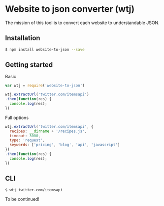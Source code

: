 # Website to json converter (wtj)

The mission of this tool is to convert each website to understandable JSON.

## Installation

```bash
$ npm install website-to-json --save
```

## Getting started

Basic

```js
var wtj = require('website-to-json')

wtj.extractUrl('twitter.com/itemsapi')
.then(function(res) {
  console.log(res);
})
```

Full options

```js
wtj.extractUrl('twitter.com/itemsapi', {
  recipes: __dirname + '/recipes.js',
  timeout: 3000,
  type: 'request',
  keywords: ['pricing', 'blog', 'api', 'javascript']
})
.then(function(res) {
  console.log(res);
})
```

## CLI

```bash
$ wtj twitter.com/itemsapi
```

To be continued!
